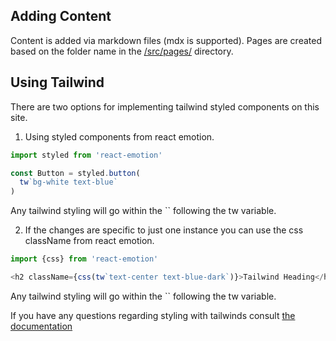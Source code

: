 ## Adding Content
Content is added via markdown files (mdx is supported). Pages are created based on the folder name in the [/src/pages/](../master/src/pages/) directory.

## Using Tailwind
There are two options for implementing tailwind styled components on this site.
1. Using styled components from react emotion. 
```javascript
import styled from 'react-emotion'

const Button = styled.button(
  tw`bg-white text-blue`
)
```
Any tailwind styling will go within the \`\` following the tw variable.

2. If the changes are specific to just one instance you can use the css className from react emotion.
```javascript
import {css} from 'react-emotion'

<h2 className={css(tw`text-center text-blue-dark`)}>Tailwind Heading</h2>
```
Any tailwind styling will go within the \`\` following the tw variable.

If you have any questions regarding styling with tailwinds consult [the documentation](https://tailwindcss.com/docs/what-is-tailwind/)
